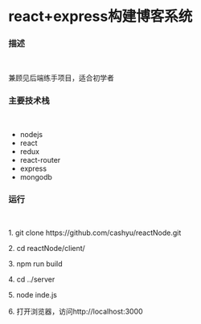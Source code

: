 # react+express构建博客系统
<h3>描述</h3>
<br/>
<p>兼顾见后端练手项目，适合初学者</p>
<h3>主要技术栈</h3>
<br />
<ul>
  <li>nodejs</li>
  <li>react</li>
  <li>redux</li>
  <li>react-router</li>
  <li>express</li>
  <li>mongodb</li>
</ul>
<h3>运行</h3>
<br>
<p>1. git clone https://github.com/cashyu/reactNode.git</p>
<p>2. cd reactNode/client/</p>
<p>3. npm run build</p>
<p>4. cd ../server</p>
<p>5. node inde.js</p>
<p>6. 打开浏览器，访问http://localhost:3000</p>
